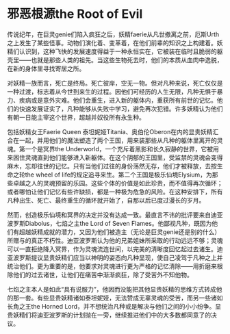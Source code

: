 # 邪恶根源the Root of Evil

传说纪年，在巨灵genie们陷入疯狂之后，妖精faerie从凡世撤离之前，厄斯Urth之上发生了某些怪事。动物们演化着、变革着，在他们前辈的知识之上构建着。妖精们认识到，这种飞快的发展速度得益于一种永恒实在，它被装在临时且脆弱的躯壳里——也就是那些人类的祖先。当这些生物死去时，他们的本质从血肉中逸脱，在新的身体里寻找寄居之所。

对妖精一族而言，死亡是终局。死亡彼岸，空无一物。但对凡种来说，死亡仅仅是一种过渡，标志着从今世到来生的过程。因他们可经历的人生无限，凡种无惧于暴力、疾病或是意外灾难。他们会重生，进入新的躯体内，重获所有前世的记忆。他们的快速发展证实了，凡种能够从失败中学习，避免再次犯错。许多妖精认为他们有朝一日能主宰这个世界，超越并奴役所有永生种。

包括妖精女王Faerie Queen
泰坦妮娅Titania、奥伯伦Oberon在内的显贵妖精汇合在一起，并用他们的魔法塑造了两个王国，用来装那些从凡种的躯体里离开的灵魂。第一个是冥界the
Underworld，一个充斥着黑影和长久寂静的世界，它被用来困住灵魂直到他们能够进入新躯体。在这个阴郁的王国里，受监禁的灵魂会变得麻木，忘却往世的记忆。只有当他们过往的身份荡然无存，他们才被释放，去按生命之轮the
wheel of
life的规定追寻来生。第二个王国是极乐仙境Elysium，为那些卓越之人的灵魂预留的乐园。这些个体的价值是如此珍贵，而不值得再次循环；或者哪怕让他们记忆有些许缺损，都是一种极为危急的风险。在这种安排下，所有凡种出生、死亡、最终重生的循环就开始了，自那以后已度过漫长的岁月。

然而，创造极乐仙境和冥界的决定并没有达成一致。最直言不讳的批评要来自迪亚波罗斯Diabolus，七焰之主the
Lord of Seven
Flames。他鄙视凡种，既因为他们有超越妖精成就的潜力，又因为他们被造主（无论是巨灵genie还是别的什么）所赠与的真正不朽性。迪亚波罗斯认为他的兄弟姐妹所采取的行动远远不够；灵魂可以一直拒绝降入冥界，作为灵魂流连世间，以完美的清晰度回忆起过去诸生。迪亚波罗斯提议显贵妖精们应当以神明的姿态向凡种显现，使自己凌驾于凡种之上并统治他们。更为重要的是，他要求对灵魂进行更为严格的记忆清除——用折磨来根除他们的过去诸世，让他们在痛苦中渐渐疯狂，除了受苦外不知他物。

七焰之主本人是如此“具有说服力”，他因而没能把其他显贵妖精的思维方式转成他的那一套。有些显贵妖精诸如泰坦妮娅，无法赞成无辜灵魂的受苦，而另一些诸如长角之王the
Horned
Lord，并不想统治凡种或是解决与他们之间的小小纷争。显贵妖精们将迪亚波罗斯的计划抛在一旁，继续推进他们中的大多数都同意了的决议。
